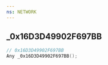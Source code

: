 ```yaml
---
ns: NETWORK
---
```

## _0x16D3D49902F697BB

```c
// 0x16D3D49902F697BB
Any _0x16D3D49902F697BB();
```

